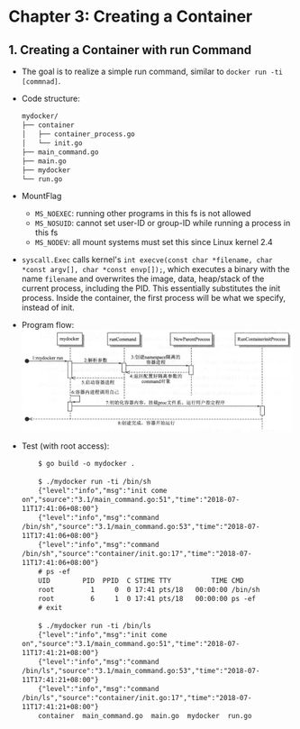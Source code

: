 # Chapter 3: Creating a Container

## 1. Creating a Container with run Command

* The goal is to realize a simple run command, similar to ```docker run -ti [commnad]```.

* Code structure:

    ```console
    mydocker/
    ├── container
    │   ├── container_process.go
    │   └── init.go
    ├── main_command.go
    ├── main.go
    ├── mydocker
    └── run.go
    ```

* MountFlag
    * ```MS_NOEXEC```: running other programs in this fs is not allowed
    * ```MS_NOSUID```: cannot set user-ID or group-ID while running a process in this fs
    * ```MS_NODEV```: all mount systems must set this since Linux kernel 2.4

* ```syscall.Exec``` calls kernel's ```int execve(const char *filename, char *const argv[], char *const envp[]);```, which executes a binary with the name ```filename``` and overwrites the image, data, heap/stack of the current process, including the PID. This essentially substitutes the init process. Inside the container, the first process will be what we specify, instead of init.

* Program flow:
![mydocker](../resources/ch3_1.jpg)

* Test (with root access):

    ```console
        $ go build -o mydocker .

        $ ./mydocker run -ti /bin/sh
        {"level":"info","msg":"init come on","source":"3.1/main_command.go:51","time":"2018-07-11T17:41:06+08:00"}
        {"level":"info","msg":"command /bin/sh","source":"3.1/main_command.go:53","time":"2018-07-11T17:41:06+08:00"}
        {"level":"info","msg":"command /bin/sh","source":"container/init.go:17","time":"2018-07-11T17:41:06+08:00"}
        # ps -ef
        UID        PID  PPID  C STIME TTY          TIME CMD
        root         1     0  0 17:41 pts/18   00:00:00 /bin/sh
        root         6     1  0 17:41 pts/18   00:00:00 ps -ef
        # exit

        $ ./mydocker run -ti /bin/ls
        {"level":"info","msg":"init come on","source":"3.1/main_command.go:51","time":"2018-07-11T17:41:21+08:00"}
        {"level":"info","msg":"command /bin/ls","source":"3.1/main_command.go:53","time":"2018-07-11T17:41:21+08:00"}
        {"level":"info","msg":"command /bin/ls","source":"container/init.go:17","time":"2018-07-11T17:41:21+08:00"}
        container  main_command.go  main.go  mydocker  run.go
    ```